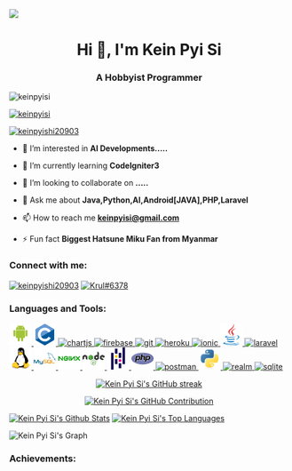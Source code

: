 <img align="left" src="https://user-images.githubusercontent.com/65187002/144930161-2f783401-8d27-4fdf-a2f7-cc0ba32f1f1f.gif" width="21%" style="display:inline;">
<br>
<h1 align="center">Hi 👋, I'm Kein Pyi Si</h1>
<h3 align="center">A Hobbyist Programmer</h3>

<p align="left"> <img src="https://komarev.com/ghpvc/?username=keinpyisi&label=Profile%20views&color=0e75b6&style=flat" alt="keinpyisi" /> </p>

<p align="left"> <a href="https://github.com/ryo-ma/github-profile-trophy"><img src="https://github-profile-trophy.vercel.app/?username=keinpyisi&no-bg=true&no-frame=true&theme=dark_lover&title=MultiLanguage,Experience,Repositories,Followers,Issues,PullRequest" alt="keinpyisi" /></a> </p>

<p align="left"> <a href="https://twitter.com/keinpyishi20903" target="blank"><img src="https://img.shields.io/twitter/follow/keinpyishi20903?logo=twitter&style=for-the-badge" alt="keinpyishi20903" /></a> </p>

- 👀 I’m interested in **AI Developments.....**

- 🌱 I’m currently learning **CodeIgniter3**

- 💞️ I’m looking to collaborate on **.....**

- 💬 Ask me about **Java,Python,AI,Android[JAVA],PHP,Laravel**

- 📫 How to reach me **keinpyisi@gmail.com**

- ⚡ Fun fact **Biggest Hatsune Miku Fan from Myanmar**

<h3 align="left">Connect with me:</h3>
<p align="left">
<a href="https://twitter.com/keinpyishi20903" target="blank"><img align="center" src="https://raw.githubusercontent.com/rahuldkjain/github-profile-readme-generator/master/src/images/icons/Social/twitter.svg" alt="keinpyishi20903" height="30" width="40" /></a>
<a href="https://discord.gg/Krul#6378" target="blank"><img align="center" src="https://raw.githubusercontent.com/rahuldkjain/github-profile-readme-generator/master/src/images/icons/Social/discord.svg" alt="Krul#6378" height="30" width="40" /></a>
</p>

<h3 align="left">Languages and Tools:</h3>
<p align="left"> <a href="https://developer.android.com" target="_blank" rel="noreferrer"> <img src="https://raw.githubusercontent.com/devicons/devicon/master/icons/android/android-original-wordmark.svg" alt="android" width="40" height="40"/> </a> <a href="https://www.cprogramming.com/" target="_blank" rel="noreferrer"> <img src="https://raw.githubusercontent.com/devicons/devicon/master/icons/c/c-original.svg" alt="c" width="40" height="40"/> </a> <a href="https://www.chartjs.org" target="_blank" rel="noreferrer"> <img src="https://www.chartjs.org/media/logo-title.svg" alt="chartjs" width="40" height="40"/> </a> <a href="https://firebase.google.com/" target="_blank" rel="noreferrer"> <img src="https://www.vectorlogo.zone/logos/firebase/firebase-icon.svg" alt="firebase" width="40" height="40"/> </a> <a href="https://git-scm.com/" target="_blank" rel="noreferrer"> <img src="https://www.vectorlogo.zone/logos/git-scm/git-scm-icon.svg" alt="git" width="40" height="40"/> </a> <a href="https://heroku.com" target="_blank" rel="noreferrer"> <img src="https://www.vectorlogo.zone/logos/heroku/heroku-icon.svg" alt="heroku" width="40" height="40"/> </a> <a href="https://ionicframework.com" target="_blank" rel="noreferrer"> <img src="https://upload.wikimedia.org/wikipedia/commons/d/d1/Ionic_Logo.svg" alt="ionic" width="40" height="40"/> </a> <a href="https://www.java.com" target="_blank" rel="noreferrer"> <img src="https://raw.githubusercontent.com/devicons/devicon/master/icons/java/java-original.svg" alt="java" width="40" height="40"/> </a> <a href="https://laravel.com/" target="_blank" rel="noreferrer"> <img src="https://e7.pngegg.com/pngimages/764/304/png-clipart-laravel-black-logo-tech-companies-thumbnail.png" alt="laravel" width="40" height="40"/> </a> <a href="https://www.linux.org/" target="_blank" rel="noreferrer"> <img src="https://raw.githubusercontent.com/devicons/devicon/master/icons/linux/linux-original.svg" alt="linux" width="40" height="40"/> </a> <a href="https://www.mysql.com/" target="_blank" rel="noreferrer"> <img src="https://raw.githubusercontent.com/devicons/devicon/master/icons/mysql/mysql-original-wordmark.svg" alt="mysql" width="40" height="40"/> </a> <a href="https://www.nginx.com" target="_blank" rel="noreferrer"> <img src="https://raw.githubusercontent.com/devicons/devicon/master/icons/nginx/nginx-original.svg" alt="nginx" width="40" height="40"/> </a> <a href="https://nodejs.org" target="_blank" rel="noreferrer"> <img src="https://raw.githubusercontent.com/devicons/devicon/master/icons/nodejs/nodejs-original-wordmark.svg" alt="nodejs" width="40" height="40"/> </a> <a href="https://pandas.pydata.org/" target="_blank" rel="noreferrer"> <img src="https://raw.githubusercontent.com/devicons/devicon/2ae2a900d2f041da66e950e4d48052658d850630/icons/pandas/pandas-original.svg" alt="pandas" width="40" height="40"/> </a> <a href="https://www.php.net" target="_blank" rel="noreferrer"> <img src="https://raw.githubusercontent.com/devicons/devicon/master/icons/php/php-original.svg" alt="php" width="40" height="40"/> </a> <a href="https://postman.com" target="_blank" rel="noreferrer"> <img src="https://www.vectorlogo.zone/logos/getpostman/getpostman-icon.svg" alt="postman" width="40" height="40"/> </a> <a href="https://www.python.org" target="_blank" rel="noreferrer"> <img src="https://raw.githubusercontent.com/devicons/devicon/master/icons/python/python-original.svg" alt="python" width="40" height="40"/> </a> <a href="https://realm.io/" target="_blank" rel="noreferrer"> <img src="https://raw.githubusercontent.com/bestofjs/bestofjs-webui/8665e8c267a0215f3159df28b33c365198101df5/public/logos/realm.svg" alt="realm" width="40" height="40"/> </a> <a href="https://www.sqlite.org/" target="_blank" rel="noreferrer"> <img src="https://www.vectorlogo.zone/logos/sqlite/sqlite-icon.svg" alt="sqlite" width="40" height="40"/> </a> </p>



<p align="center">
  <a href="https://github.com/keinpyisi">
    <img src="https://github-readme-streak-stats.herokuapp.com/?user=keinpyisi&theme=radical&border=7F3FBF&background=0D1117" alt="Kein Pyi Si's GitHub streak"/>
  </a>
</p>

<p align="center">
  <a href="https://github.com/keinpyisi">
    <img src="https://github-profile-summary-cards.vercel.app/api/cards/profile-details?username=keinpyisi&theme=radical" alt="Kein Pyi Si's GitHub Contribution"/>
  </a>
</p>

<a> 
    <a href="https://github.com/keinpyisi"><img alt="Kein Pyi Si's Github Stats" src="https://denvercoder1-github-readme-stats.vercel.app/api?username=keinpyisi&show_icons=true&count_private=true&theme=react&border_color=7F3FBF&bg_color=0D1117&title_color=F85D7F&icon_color=F8D866" height="192px" width="49.5%"/></a>
  <a href="https://github.com/keinpyisi"><img alt="Kein Pyi Si's Top Languages" src="https://denvercoder1-github-readme-stats.vercel.app/api/top-langs/?username=keinpyisi&langs_count=8&layout=compact&theme=react&border_color=7F3FBF&bg_color=0D1117&title_color=F85D7F&icon_color=F8D866" height="192px" width="49.5%"/></a>
  <br/>
</a>


![Kein Pyi Si's Graph](https://github-readme-activity-graph.vercel.app/graph?username=keinpyisi&custom_title=Kein%20Pyi%20Si's%20GitHub%20Activity%20Graph&bg_color=0D1117&color=7F3FBF&line=7F3FBF&point=7F3FBF&area_color=FFFFFF&title_color=FFFFFF&area=true)

<h3 align="left">Achievements:</h3>

<br><br><br>

